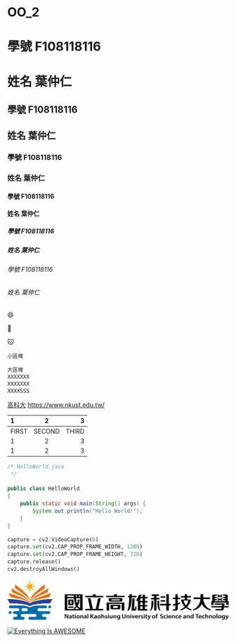 # OO_2

# 學號 F108118116 
# 姓名 葉仲仁

## 學號 F108118116 
## 姓名 葉仲仁

### 學號 F108118116 
### 姓名 葉仲仁

#### 學號 F108118116 
#### 姓名 葉仲仁

##### 學號 F108118116 
##### 姓名 葉仲仁

###### 學號 F108118116 
###### 姓名 葉仲仁

:smile:

:school:

:cat:


`小區塊`

```
大區塊
XXXXXXX
XXXXXXX
XXXXSSS
```
[高科大](https://www.nkust.edu.tw/)
<https://www.nkust.edu.tw/>





| 1      | 2       |  3     |
| :----- | :-----: | -----: |
| FIRST  | SECOND  |  THIRD |
| 1      | 2       |  3     |
| 1      | 2       |  3     |


```java
/* HelloWorld.java
 */

public class HelloWorld
{
	public static void main(String[] args) {
		System.out.println("Hello World!");
	}
}
```

```python
capture = cv2.VideoCapture(0)
capture.set(cv2.CAP_PROP_FRAME_WIDTH, 1280)
capture.set(cv2.CAP_PROP_FRAME_HEIGHT, 720)
capture.release()
cv2.destroyAllWindows()
```


![nkust](nkust.png "第一科大")


[![Everything Is AWESOME](https://img.youtube.com/vi/StTqXEQ2l-Y/0.jpg)](https://www.youtube.com/watch?v=StTqXEQ2l-Y "Everything Is AWESOME")



